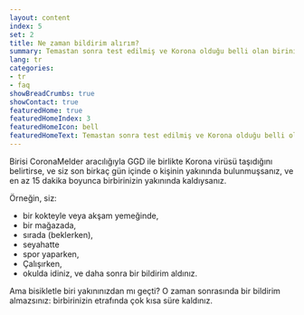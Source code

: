 ```yaml
---
layout: content
index: 5
set: 2
title: Ne zaman bildirim alırım?
summary: Temastan sonra test edilmiş ve Korona olduğu belli olan birinin yakınında bulunduktan sonra.
lang: tr
categories:
- tr
- faq
showBreadCrumbs: true
showContact: true
featuredHome: true
featuredHomeIndex: 3
featuredHomeIcon: bell
featuredHomeText: Temastan sonra test edilmiş ve Korona olduğu belli olan birinin yakınında bulunduktan sonra.
---
```


Birisi CoronaMelder aracılığıyla GGD ile birlikte Korona virüsü taşıdığını belirtirse,
ve siz son birkaç gün içinde o kişinin yakınında bulunmuşsanız,
ve en az 15 dakika boyunca birbirinizin yakınında kaldıysanız.

Örneğin, siz:
* bir kokteyle veya akşam yemeğinde,
* bir mağazada,
* sırada (beklerken),
* seyahatte
* spor yaparken,
* Çalışırken,
* okulda idiniz, ve daha sonra bir bildirim aldınız.

Ama bisikletle biri yakınınızdan mı geçti?
O zaman sonrasında bir bildirim almazsınız: birbirinizin etrafında çok kısa süre kaldınız.
